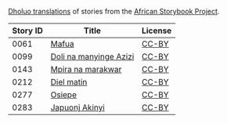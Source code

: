 [Dholuo translations](http://my.africanstorybook.org/language/dholuo) of stories from the [African Storybook Project](http://my.africanstorybook.org).

Story ID | Title | License
-------- | ----- | -------
0061 | [Mafua](http://my.africanstorybook.org/stories/mafua) | [CC-BY](https://creativecommons.org/licenses/by/4.0/)
0099 | [Doli na manyinge Azizi](http://my.africanstorybook.org/stories/doli-na-manyinge-azizi) | [CC-BY](https://creativecommons.org/licenses/by/3.0/)
0143 | [Mpira na marakwar](http://my.africanstorybook.org/stories/mpira-na-marakwar) | [CC-BY](https://creativecommons.org/licenses/by/4.0/)
0212 | [Diel matin](http://my.africanstorybook.org/stories/diel-matin) | [CC-BY](https://creativecommons.org/licenses/by/4.0/)
0277 | [Osiepe](http://my.africanstorybook.org/stories/osiepe) | [CC-BY](https://creativecommons.org/licenses/by/3.0/)
0283 | [Japuonj Akinyi](http://my.africanstorybook.org/stories/japuonj-akinyi) | [CC-BY](https://creativecommons.org/licenses/by/3.0/)
